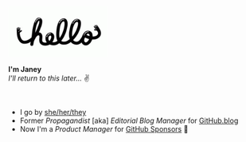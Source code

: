 <img src="https://github.com/jjjaney/jjjaney/blob/master/hello.gif" alt="hey" width="200"/>

**I'm Janey**
<br>_I'll return to this later..._ :v:

<img src="https://github.com/jjjaney/jjjaney/blob/master/dealwithitjjjaney.gif" alt="" width="500"/>


* I go by [she/her/they](https://pronoun.is/she/her?or=they)
* Former *Propagandist* [aka] *Editorial Blog Manager* for [GitHub.blog](https://github.blog/)
* Now I'm a *Product Manager* for [GitHub Sponsors](https://github.com/sponsors) :sparkling_heart:


